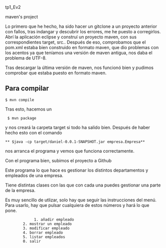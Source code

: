 tp1_Ev2

maven's project

Lo primero que he hecho, ha sido hacer un gitclone a un proyecto anterior con fallos, tras indangar y descubrir los errores, me he puesto a corregirlos.
 Abrí la aplicación eclipse y construí un proyecto maven, con sus correspondientes target, src..
Después de eso, comprobamos que el pom.xml estaba bien construido en formato maven, que dio problemas con los acentos ya que teníamos una versión de maven antigua, nos daba el problema de UTF-8.

Tras descargar la última versión de maven, nos funcionó bien y pudimos comprobar que estaba puesto en formato maven.

## Para compilar ##

    $ mvn compile    

Tras esto, hacemos un 

     $ mvn package 
y nos creará la carpeta target si todo ha salido bien. Después de haber hecho esto con el comando 

    ** $java -cp target/daniel-0.0.1-SNAPSHOT.jar empresa.Empresa**
 nos arranca el programa y vemos que funciona correctamente.


Con el programa bien, subimos el proyecto a Github

Este programa lo que hace es gestionar los distintos departamentos y empleados de una empresa.

Tiene distintas clases con las que con cada una puedes gestionar una parte de la empresa.

Es muy sencillo de utlizar, solo hay que seguir las instrucciones del menú.
Para usarlo, hay que pulsar cualquiera de estos números y hará lo que pone.

	        	 1. añadir empleado
			2. mostrar un empleado
			3. modificar empleado
			4. borrar empleado
			5. listar empleados
			0. salir
			
